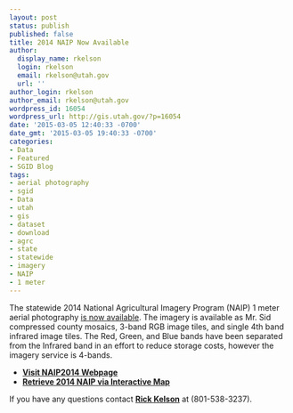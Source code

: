 ```yaml
---
layout: post
status: publish
published: false
title: 2014 NAIP Now Available
author:
  display_name: rkelson
  login: rkelson
  email: rkelson@utah.gov
  url: ''
author_login: rkelson
author_email: rkelson@utah.gov
wordpress_id: 16054
wordpress_url: http://gis.utah.gov/?p=16054
date: '2015-03-05 12:40:33 -0700'
date_gmt: '2015-03-05 19:40:33 -0700'
categories:
- Data
- Featured
- SGID Blog
tags:
- aerial photography
- sgid
- Data
- utah
- gis
- dataset
- download
- agrc
- state
- statewide
- imagery
- NAIP
- 1 meter
---
```

<p>The statewide 2014 National Agricultural Imagery Program (NAIP) 1 meter aerial photography <a href="{{ "/data/aerial-photography/2014-naip-1-meter-orthophotography/" | prepend: site.baseurl }}">is now available</a>. The imagery is available as Mr. Sid compressed county mosaics, 3-band RGB image tiles, and single 4th band infrared image tiles. The Red, Green, and Blue bands have been separated from the Infrared band in an effort to reduce storage costs, however the imagery service is 4-bands.</p>
<ul>
<li><strong><a href="{{ "/data/aerial-photography/2014-naip-1-meter-orthophotography/" | prepend: site.baseurl }}" target="_blank">Visit NAIP2014 Webpage</a></strong></li>
<li><strong><a href="http://raster.utah.gov/?cat=NAIP%202014%20(1m)" target="_blank">Retrieve 2014 NAIP via Interactive Map</a></strong></li>
</ul>
<td>If you have any questions contact <a href="mailto:rkelson@utah.gov"><strong>Rick Kelson</strong></a> at (801-538-3237).</td>
